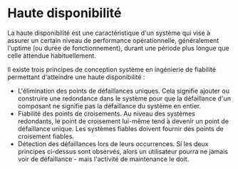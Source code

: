 # Haute disponibilité 

La haute disponibilité est une caractéristique d'un système qui vise à assurer un certain niveau de performance opérationnelle, généralement l'uptime 
(ou durée de fonctionnement), durant une période plus longue que celle attendue habituellement.

Il existe trois principes de conception système en ingénierie de fiabilité permettant d'atteindre une haute disponibilité :

- L'élimination des points de défaillances uniques. Cela signifie ajouter ou construire une redondance dans le système pour que la défaillance d'un composant ne signifie
pas la défaillance du système en entier.
- Fiabilité des points de croisements. Au niveau des systèmes redondants, le point de croisement lui-même tend à devenir un point de défaillance unique.
Les systèmes fiables doivent fournir des points de croisement fiables.
- Détection des défaillances lors de leurs occurrences. Si les deux principes ci-dessus sont observés, alors un utilisateur pourra ne jamais voir de défaillance -
mais l'activité de maintenance le doit.
